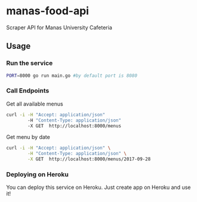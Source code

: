 # manas-food-api
Scraper API for Manas University Cafeteria

## Usage

### Run the service

```bash
PORT=8000 go run main.go #by default port is 8080
```

### Call Endpoints

Get all available menus

```bash
curl -i -H "Accept: application/json" 
        -H "Content-Type: application/json" 
        -X GET  http://localhost:8000/menus
```

Get menu by date

```bash
curl -i -H "Accept: application/json" \
        -H "Content-Type: application/json" \
        -X GET  http://localhost:8000/menus/2017-09-28
```

### Deploying on Heroku

You can deploy this service on Heroku. Just create app on Heroku and use it!
